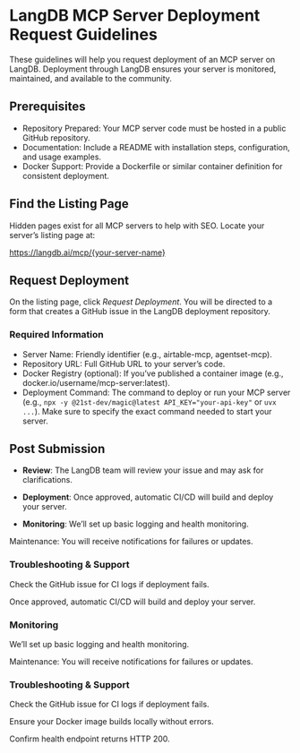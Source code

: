# LangDB MCP Server Deployment Request Guidelines

These guidelines will help you request deployment of an MCP server on LangDB. Deployment through LangDB ensures your server is monitored, maintained, and available to the community.

## Prerequisites

- Repository Prepared: Your MCP server code must be hosted in a public GitHub repository.
- Documentation: Include a README with installation steps, configuration, and usage examples.
- Docker Support: Provide a Dockerfile or similar container definition for consistent deployment.

## Find the Listing Page

Hidden pages exist for all MCP servers to help with SEO. Locate your server’s listing page at:

https://langdb.ai/mcp/{your-server-name}

## Request Deployment


On the listing page, click *Request Deployment*. You will be directed to a form that creates a GitHub issue in the LangDB deployment repository.

### Required Information

- Server Name: Friendly identifier (e.g., airtable-mcp, agentset-mcp).
- Repository URL: Full GitHub URL to your server’s code.
- Docker Registry (optional): If you’ve published a container image (e.g., docker.io/username/mcp-server:latest).
- Deployment Command: The command to deploy or run your MCP server (e.g., `npx -y @21st-dev/magic@latest API_KEY="your-api-key"` or `uvx ...`). Make sure to specify the exact command needed to start your server.

## Post Submission

- **Review**: The LangDB team will review your issue and may ask for clarifications.

- **Deployment**: Once approved, automatic CI/CD will build and deploy your server.

- **Monitoring**: We’ll set up basic logging and health monitoring.

Maintenance: You will receive notifications for failures or updates.

### Troubleshooting & Support

Check the GitHub issue for CI logs if deployment fails.

Once approved, automatic CI/CD will build and deploy your server.

### Monitoring

We’ll set up basic logging and health monitoring.

Maintenance: You will receive notifications for failures or updates.

### Troubleshooting & Support

Check the GitHub issue for CI logs if deployment fails.

Ensure your Docker image builds locally without errors.

Confirm health endpoint returns HTTP 200.

